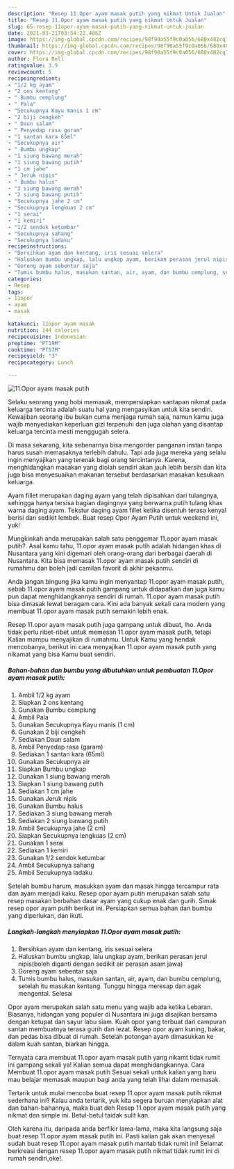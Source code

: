 ```yaml
---
description: "Resep 11.Opor ayam masak putih yang nikmat Untuk Jualan"
title: "Resep 11.Opor ayam masak putih yang nikmat Untuk Jualan"
slug: 65-resep-11opor-ayam-masak-putih-yang-nikmat-untuk-jualan
date: 2021-03-21T03:54:22.406Z
image: https://img-global.cpcdn.com/recipes/98f90a55f9c0a056/680x482cq70/11opor-ayam-masak-putih-foto-resep-utama.jpg
thumbnail: https://img-global.cpcdn.com/recipes/98f90a55f9c0a056/680x482cq70/11opor-ayam-masak-putih-foto-resep-utama.jpg
cover: https://img-global.cpcdn.com/recipes/98f90a55f9c0a056/680x482cq70/11opor-ayam-masak-putih-foto-resep-utama.jpg
author: Flora Bell
ratingvalue: 3.9
reviewcount: 5
recipeingredient:
- "1/2 kg ayam"
- "2 ons kentang"
- " Bumbu cemplung"
- " Pala"
- "Secukupnya Kayu manis 1 cm"
- "2 biji cengkeh"
- " Daun salam"
- " Penyedap rasa garam"
- "1 santan kara 65ml"
- "Secukupnya air"
- " Bumbu ungkap"
- "1 siung bawang merah"
- "1 siung bawang putih"
- "1 cm jahe"
- " Jeruk nipis"
- " Bumbu halus"
- "3 siung bawang merah"
- "2 siung bawang putih"
- "Secukupnya jahe 2 cm"
- "Secukupnya lengkuas 2 cm"
- "1 serai"
- "1 kemiri"
- "1/2 sendok ketumbar"
- "Secukupnya sahang"
- "Secukupnya ladaku"
recipeinstructions:
- "Bersihkan ayam dan kentang, iris sesuai selera"
- "Haluskan bumbu ungkap, lalu ungkap ayam, berikan perasan jerul nipis(boleh diganti dengan sedikit air perasan asam jawa)"
- "Goreng ayam sebentar saja"
- "Tumis bumbu halus, masukan santan, air, ayam, dan bumbu cemplung, setelah itu masukan kentang. Tunggu hingga meresap dan agak mengental. Selesai"
categories:
- Resep
tags:
- 11opor
- ayam
- masak

katakunci: 11opor ayam masak 
nutrition: 144 calories
recipecuisine: Indonesian
preptime: "PT19M"
cooktime: "PT57M"
recipeyield: "3"
recipecategory: Lunch

---
```



![11.Opor ayam masak putih](https://img-global.cpcdn.com/recipes/98f90a55f9c0a056/680x482cq70/11opor-ayam-masak-putih-foto-resep-utama.jpg)

Selaku seorang yang hobi memasak, mempersiapkan santapan nikmat pada keluarga tercinta adalah suatu hal yang mengasyikan untuk kita sendiri. Kewajiban seorang ibu bukan cuma menjaga rumah saja, namun kamu juga wajib menyediakan keperluan gizi terpenuhi dan juga olahan yang disantap keluarga tercinta mesti menggugah selera.

Di masa  sekarang, kita sebenarnya bisa mengorder panganan instan tanpa harus susah memasaknya terlebih dahulu. Tapi ada juga mereka yang selalu ingin menyajikan yang terenak bagi orang tercintanya. Karena, menghidangkan masakan yang diolah sendiri akan jauh lebih bersih dan kita juga bisa menyesuaikan makanan tersebut berdasarkan masakan kesukaan keluarga. 

Ayam fillet merupakan daging ayam yang telah dipisahkan dari tulangnya, sehingga hanya tersisa bagian dagingnya yang berwarna putih tulang khas warna daging ayam. Tekstur daging ayam fillet ketika disentuh terasa kenyal berisi dan sedikit lembek. Buat resep Opor Ayam Putih untuk weekend ini, yuk!

Mungkinkah anda merupakan salah satu penggemar 11.opor ayam masak putih?. Asal kamu tahu, 11.opor ayam masak putih adalah hidangan khas di Nusantara yang kini digemari oleh orang-orang dari berbagai daerah di Nusantara. Kita bisa memasak 11.opor ayam masak putih sendiri di rumahmu dan boleh jadi camilan favorit di akhir pekanmu.

Anda jangan bingung jika kamu ingin menyantap 11.opor ayam masak putih, sebab 11.opor ayam masak putih gampang untuk didapatkan dan juga kamu pun dapat menghidangkannya sendiri di rumah. 11.opor ayam masak putih bisa dimasak lewat beragam cara. Kini ada banyak sekali cara modern yang membuat 11.opor ayam masak putih semakin lebih enak.

Resep 11.opor ayam masak putih juga gampang untuk dibuat, lho. Anda tidak perlu ribet-ribet untuk memesan 11.opor ayam masak putih, tetapi Kalian mampu menyajikan di rumahmu. Untuk Kamu yang hendak mencobanya, berikut ini cara menyajikan 11.opor ayam masak putih yang nikamat yang bisa Kamu buat sendiri.

<!--inarticleads1-->

##### Bahan-bahan dan bumbu yang dibutuhkan untuk pembuatan 11.Opor ayam masak putih:

1. Ambil 1/2 kg ayam
1. Siapkan 2 ons kentang
1. Gunakan  Bumbu cemplung
1. Ambil  Pala
1. Gunakan Secukupnya Kayu manis (1 cm)
1. Gunakan 2 biji cengkeh
1. Sediakan  Daun salam
1. Ambil  Penyedap rasa (garam)
1. Sediakan 1 santan kara (65ml)
1. Gunakan Secukupnya air
1. Siapkan  Bumbu ungkap
1. Gunakan 1 siung bawang merah
1. Siapkan 1 siung bawang putih
1. Sediakan 1 cm jahe
1. Gunakan  Jeruk nipis
1. Gunakan  Bumbu halus
1. Sediakan 3 siung bawang merah
1. Sediakan 2 siung bawang putih
1. Ambil Secukupnya jahe (2 cm)
1. Siapkan Secukupnya lengkuas (2 cm)
1. Gunakan 1 serai
1. Sediakan 1 kemiri
1. Gunakan 1/2 sendok ketumbar
1. Ambil Secukupnya sahang
1. Ambil Secukupnya ladaku


Setelah bumbu harum, masukkan ayam dan masak hingga tercampur rata dan ayam menjadi kaku. Resep opor ayam putih merupakan salah satu resep masakan berbahan dasar ayam yang cukup enak dan gurih. Simak resep opor ayam putih berikut ini. Persiapkan semua bahan dan bumbu yang diperlukan, dan ikuti. 

<!--inarticleads2-->

##### Langkah-langkah menyiapkan 11.Opor ayam masak putih:

1. Bersihkan ayam dan kentang, iris sesuai selera
1. Haluskan bumbu ungkap, lalu ungkap ayam, berikan perasan jerul nipis(boleh diganti dengan sedikit air perasan asam jawa)
1. Goreng ayam sebentar saja
1. Tumis bumbu halus, masukan santan, air, ayam, dan bumbu cemplung, setelah itu masukan kentang. Tunggu hingga meresap dan agak mengental. Selesai


Opor ayam merupakan salah satu menu yang wajib ada ketika Lebaran. Biasanya, hidangan yang populer di Nusantara ini juga disajikan bersama dengan ketupat dan sayur labu siam. Kuah opor yang terbuat dari campuran santan membuatnya terasa gurih dan lezat. Resep opor ayam kuning, bakar, dan pedas bisa dibuat di rumah. Setelah potongan ayam dimasukkan ke dalam kuah santan, biarkan hingga. 

Ternyata cara membuat 11.opor ayam masak putih yang nikamt tidak rumit ini gampang sekali ya! Kalian semua dapat menghidangkannya. Cara Membuat 11.opor ayam masak putih Sesuai sekali untuk kalian yang baru mau belajar memasak maupun bagi anda yang telah lihai dalam memasak.

Tertarik untuk mulai mencoba buat resep 11.opor ayam masak putih nikmat sederhana ini? Kalau anda tertarik, yuk kita segera buruan menyiapkan alat dan bahan-bahannya, maka buat deh Resep 11.opor ayam masak putih yang nikmat dan simple ini. Betul-betul taidak sulit kan. 

Oleh karena itu, daripada anda berfikir lama-lama, maka kita langsung saja buat resep 11.opor ayam masak putih ini. Pasti kalian gak akan menyesal sudah buat resep 11.opor ayam masak putih mantab tidak rumit ini! Selamat berkreasi dengan resep 11.opor ayam masak putih nikmat tidak rumit ini di rumah sendiri,oke!.

